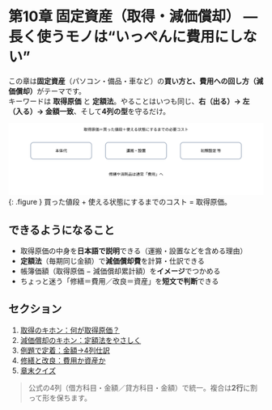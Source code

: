 # 第10章 固定資産（取得・減価償却） — 長く使うモノは“いっぺんに費用にしない”

<p class="lead">
この章は<strong>固定資産</strong>（パソコン・備品・車など）の<strong>買い方と、費用への回し方（減価償却）</strong>がテーマです。<br>
キーワードは <strong>取得原価</strong> と <strong>定額法</strong>。やることはいつも同じ、<strong>右（出る）→ 左（入る）→ 金額一致</strong>、そして<strong>4列の型</strong>を守るだけ。
</p>

![取得原価の考え方](../assets/img/ch10/acquisition_cost.svg){: .figure }
<span class="caption">買った値段 + 使える状態にするまでのコスト = 取得原価。</span>

## できるようになること

- 取得原価の中身を<strong>日本語で説明</strong>できる（運搬・設置などを含める理由）
- **定額法**（毎期同じ金額）で<strong>減価償却費</strong>を計算・仕訳できる
- 帳簿価額（取得原価 − 減価償却累計額）を<strong>イメージ</strong>でつかめる
- ちょっと迷う「修繕＝費用／改良＝資産」を<strong>短文で判断</strong>できる

## セクション

1. [取得のキホン：何が取得原価？](01-acquisition-basics.md)
2. [減価償却のキホン：定額法をやさしく](02-depreciation-basics.md)
3. [例題で定着：金額→4列仕訳](03-depreciation-examples.md)
4. [修繕と改良：費用か資産か](04-maintenance-vs-capex.md)
5. [章末クイズ](99-quiz.md)

> 公式の4列（借方科目・金額／貸方科目・金額）で統一。複合は<strong>2行</strong>に割って形を保ちます。
